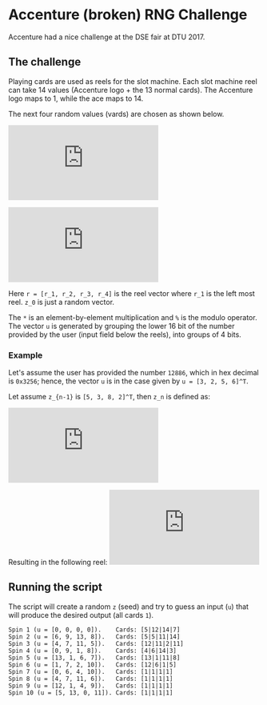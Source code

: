 # Accenture (broken) RNG Challenge

Accenture had a nice challenge at the DSE fair at DTU 2017.

## The challenge

Playing cards are used as reels for the slot machine. Each slot machine reel can take 14 values (Accenture logo + the 13 normal cards). The Accenture logo maps to 1, while the ace maps to 14.

The next four random values (vards) are chosen as shown below.

![equation](http://www.sciweavers.org/tex2img.php?eq=z_n%20%3D%20n_%7Bn-1%7D%20%5Ccdot%20607%20%5C%25%20990881%2C%5C%20z_0%20%3D%20%5Bz_1%2C%20z_2%2C%20z_3%2C%20z_4%5D%5ET%0A&bc=White&fc=Black&im=png&fs=12&ff=arev&edit=0)
<!--
  z_n = n_{n-1} \cdot 607 \% 990881,\ z_0 = [z_1, z_2, z_3, z_4]^T
-->

![equation](http://www.sciweavers.org/tex2img.php?eq=r%20%3D%20%5Cleft%28%20%5Cleft%28z_n%20-%20%5Cbegin%7Bbmatrix%7D1%5C%5C1%5C%5C1%5C%5C1%5Cend%7Bbmatrix%7D%5Cright%29%20%5Ccdot%20%20%5Cbegin%7Bbmatrix%7D977%5C%5C607%5C%5C1069%5C%5C547%5Cend%7Bbmatrix%7D%20%2B%20u%20%5Cright%29%20%5C%25%2014%20%2B%20%5Cbegin%7Bbmatrix%7D1%5C%5C1%5C%5C1%5C%5C1%5Cend%7Bbmatrix%7D&bc=White&fc=Black&im=png&fs=12&ff=arev&edit=0)
<!--
  r = \left( \left(z_n - \begin{bmatrix}1\\1\\1\\1\end{bmatrix}\right) \cdot  \begin{bmatrix}977\\607\\1069\\547\end{bmatrix} + u \right) \% 14 + \begin{bmatrix}1\\1\\1\\1\end{bmatrix}
-->

Here `r = [r_1, r_2, r_3, r_4]` is the reel vector where `r_1` is the left most reel. `z_0` is just a random vector.

The `*` is an element-by-element multiplication and `%` is the modulo operator. The vector `u` is generated by grouping the lower 16 bit of the number provided by the user (input field below the reels), into groups of 4 bits.

### Example

Let's assume the user has provided the number `12886`, which in hex decimal is `0x3256`; hence, the vector `u` is in the case given by `u = [3, 2, 5, 6]^T`.

Let assume `z_{n-1}` is `[5, 3, 8, 2]^T`, then `z_n` is defined as:

![equation](http://www.sciweavers.org/tex2img.php?eq=z_n%20%3D%20%5Cbegin%7Bbmatrix%7D5%5C%5C3%5C%5C8%5C%5C2%5Cend%7Bbmatrix%7D%20%5Ccdot%20607%20%5C%25%20990881%20%3D%20%5Cbegin%7Bbmatrix%7D3035%5C%5C1821%5C%5C4856%5C%5C1214%5Cend%7Bbmatrix%7D&bc=White&fc=Black&im=png&fs=12&ff=arev&edit=0)
<!--
  z_n = \begin{bmatrix}5\\3\\8\\2\end{bmatrix} \cdot 607 \% 990881 = \begin{bmatrix}3035\\1821\\4856\\1214\end{bmatrix}
-->

Resulting in the following reel:
![equation](http://www.sciweavers.org/tex2img.php?eq=r%20%3D%20%5Cleft%28%20%5Cleft%28%5Cbegin%7Bbmatrix%7D3035%5C%5C1821%5C%5C4856%5C%5C1214%5Cend%7Bbmatrix%7D%20-%20%5Cbegin%7Bbmatrix%7D1%5C%5C1%5C%5C1%5C%5C1%5Cend%7Bbmatrix%7D%5Cright%29%20%5Ccdot%20%5Cbegin%7Bbmatrix%7D977%5C%5C607%5C%5C1069%5C%5C547%5Cend%7Bbmatrix%7D%20%2B%20%5Cbegin%7Bbmatrix%7D3%5C%5C2%5C%5C5%5C%5C6%5Cend%7Bbmatrix%7D%5Cright%29%20%5C%25%2014%20%2B%20%5Cbegin%7Bbmatrix%7D1%5C%5C1%5C%5C1%5C%5C1%5Cend%7Bbmatrix%7D%20%3D%20%5Cbegin%7Bbmatrix%7D2%5C%5C3%5C%5C5%5C%5C2%5Cend%7Bbmatrix%7D&bc=White&fc=Black&im=png&fs=12&ff=arev&edit=0)
<!--
  r = \left( \left(\begin{bmatrix}3035\\1821\\4856\\1214\end{bmatrix} - \begin{bmatrix}1\\1\\1\\1\end{bmatrix}\right) \cdot \begin{bmatrix}977\\607\\1069\\547\end{bmatrix} + \begin{bmatrix}3\\2\\5\\6\end{bmatrix}\right) \% 14 + \begin{bmatrix}1\\1\\1\\1\end{bmatrix} = \begin{bmatrix}2\\3\\5\\2\end{bmatrix}
-->

## Running the script

The script will create a random `z` (seed) and try to guess an input (`u`) that will produce the desired output (all cards `1`).

```
Spin 1 (u = [0, 0, 0, 0]).    Cards: [5|12|14|7]
Spin 2 (u = [6, 9, 13, 8]).   Cards: [5|5|11|14]
Spin 3 (u = [4, 7, 11, 5]).   Cards: [12|11|2|11]
Spin 4 (u = [0, 9, 1, 8]).    Cards: [4|6|14|3]
Spin 5 (u = [13, 1, 6, 7]).   Cards: [13|1|11|8]
Spin 6 (u = [1, 7, 2, 10]).   Cards: [12|6|1|5]
Spin 7 (u = [0, 6, 4, 10]).   Cards: [1|1|1|1]
Spin 8 (u = [4, 7, 11, 6]).   Cards: [1|1|1|1]
Spin 9 (u = [12, 1, 4, 9]).   Cards: [1|1|1|1]
Spin 10 (u = [5, 13, 0, 11]). Cards: [1|1|1|1]
```
